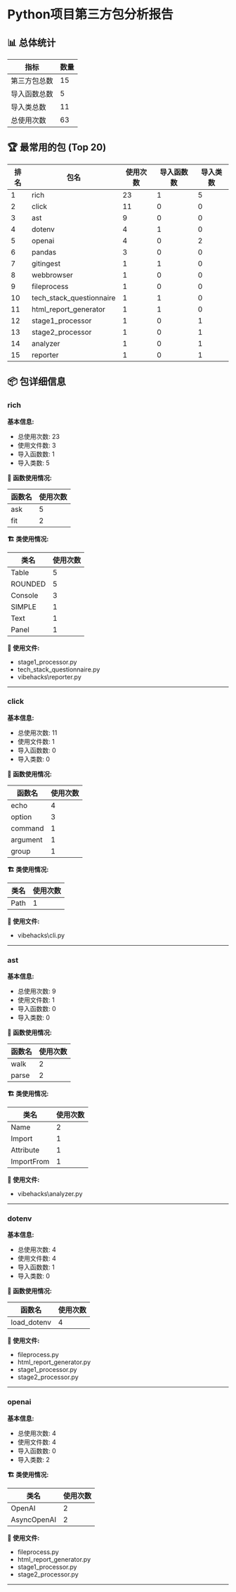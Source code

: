 # Python项目第三方包分析报告

## 📊 总体统计

| 指标 | 数量 |
|------|------|
| 第三方包总数 | 15 |
| 导入函数总数 | 5 |
| 导入类总数 | 11 |
| 总使用次数 | 63 |

## 🏆 最常用的包 (Top 20)

| 排名 | 包名 | 使用次数 | 导入函数数 | 导入类数 |
|------|------|----------|------------|----------|
| 1 | rich | 23 | 1 | 5 |
| 2 | click | 11 | 0 | 0 |
| 3 | ast | 9 | 0 | 0 |
| 4 | dotenv | 4 | 1 | 0 |
| 5 | openai | 4 | 0 | 2 |
| 6 | pandas | 3 | 0 | 0 |
| 7 | gitingest | 1 | 1 | 0 |
| 8 | webbrowser | 1 | 0 | 0 |
| 9 | fileprocess | 1 | 0 | 0 |
| 10 | tech_stack_questionnaire | 1 | 1 | 0 |
| 11 | html_report_generator | 1 | 1 | 0 |
| 12 | stage1_processor | 1 | 0 | 1 |
| 13 | stage2_processor | 1 | 0 | 1 |
| 14 | analyzer | 1 | 0 | 1 |
| 15 | reporter | 1 | 0 | 1 |

## 📦 包详细信息

### rich

**基本信息:**
- 总使用次数: 23
- 使用文件数: 3
- 导入函数数: 1
- 导入类数: 5

**🔧 函数使用情况:**

| 函数名 | 使用次数 |
|--------|----------|
| ask | 5 |
| fit | 2 |

**🏗️ 类使用情况:**

| 类名 | 使用次数 |
|------|----------|
| Table | 5 |
| ROUNDED | 5 |
| Console | 3 |
| SIMPLE | 1 |
| Text | 1 |
| Panel | 1 |

**📁 使用文件:**

- stage1_processor.py
- tech_stack_questionnaire.py
- vibehacks\reporter.py

---

### click

**基本信息:**
- 总使用次数: 11
- 使用文件数: 1
- 导入函数数: 0
- 导入类数: 0

**🔧 函数使用情况:**

| 函数名 | 使用次数 |
|--------|----------|
| echo | 4 |
| option | 3 |
| command | 1 |
| argument | 1 |
| group | 1 |

**🏗️ 类使用情况:**

| 类名 | 使用次数 |
|------|----------|
| Path | 1 |

**📁 使用文件:**

- vibehacks\cli.py

---

### ast

**基本信息:**
- 总使用次数: 9
- 使用文件数: 1
- 导入函数数: 0
- 导入类数: 0

**🔧 函数使用情况:**

| 函数名 | 使用次数 |
|--------|----------|
| walk | 2 |
| parse | 2 |

**🏗️ 类使用情况:**

| 类名 | 使用次数 |
|------|----------|
| Name | 2 |
| Import | 1 |
| Attribute | 1 |
| ImportFrom | 1 |

**📁 使用文件:**

- vibehacks\analyzer.py

---

### dotenv

**基本信息:**
- 总使用次数: 4
- 使用文件数: 4
- 导入函数数: 1
- 导入类数: 0

**🔧 函数使用情况:**

| 函数名 | 使用次数 |
|--------|----------|
| load_dotenv | 4 |

**📁 使用文件:**

- fileprocess.py
- html_report_generator.py
- stage1_processor.py
- stage2_processor.py

---

### openai

**基本信息:**
- 总使用次数: 4
- 使用文件数: 4
- 导入函数数: 0
- 导入类数: 2

**🏗️ 类使用情况:**

| 类名 | 使用次数 |
|------|----------|
| OpenAI | 2 |
| AsyncOpenAI | 2 |

**📁 使用文件:**

- fileprocess.py
- html_report_generator.py
- stage1_processor.py
- stage2_processor.py

---

